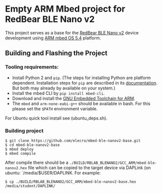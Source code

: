 # Empty ARM Mbed project for RedBear BLE Nano v2

This project serves as a base for the [RedBear BLE Nano v2](https://github.com/redbear/nRF5x/tree/master/nRF52832)
device development using [ARM mbed OS 5.4](https://github.com/ARMmbed/mbed-os) platform.

## Building and Flashing the Project

### Tooling requirements:
- Install Python 2 and `pip`. (The steps for installing Python are platform dependent.
  Installation steps for `pip` are described in its [documentation](https://pip.pypa.io/en/stable/).
  But both may already by available on your system.)
- Install the mbed CLI by `pip install mbed-cli`.
- Download and install the
  [GNU Embedded Toolchain for ARM](https://developer.arm.com/open-source/gnu-toolchain/gnu-rm/downloads).
- The `mbed` and `arm-none-eabi-g++` should be available in bash.
  For this please set the `$PATH` environment variable.

For Ubuntu quick tool install see (ubuntu_deps.sh).

### Building project

```
$ git clone https://github.com/elecro/mbed-ble-nanov2-base.git
$ cd mbed-ble-nanov2-base
$ mbed deploy
$ mbed compile
```

After compile there should be a `./BUILD/RBLAB_BLENANO2/GCC_ARM/mbed-ble-nanov2.hex` file
which can be copied to the target device via DAPLink (on ubuntu: `/media/$USER/DAPLINK.
For example:
```
$ cp ./BUILD/RBLAB_BLENANO2/GCC_ARM/mbed-ble-nanov2-base.hex /media/student/DAPLINK/
```
